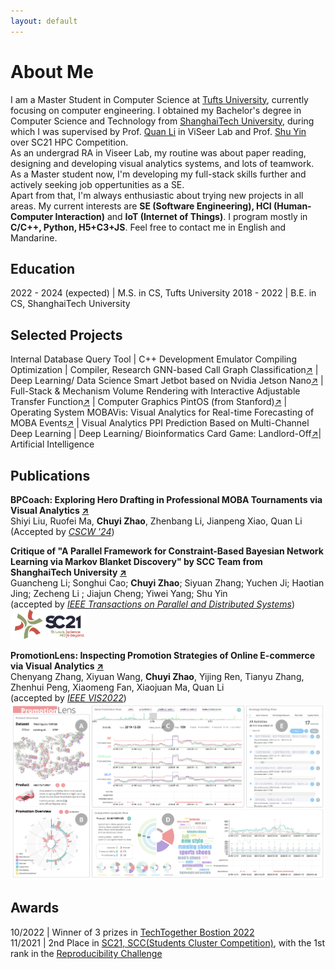 ```yaml
---
layout: default
---
```

<!-- [jump](./another-page.html) -->

# About Me

I am a Master Student in Computer Science at [Tufts University](https://www.tufts.edu), currently focusing on computer engineering. I obtained my Bachelor's degree in Computer Science and Technology from [ShanghaiTech University](https://www.shanghaitech.edu.cn/eng/), during which I was supervised by Prof. [Quan Li](https://faculty.sist.shanghaitech.edu.cn/liquan/) in ViSeer Lab and Prof. [Shu Yin](https://scholar.google.com/citations?user=CJGqcXoAAAAJ) over SC21 HPC Competition.    
As an undergrad RA in Viseer Lab, my routine was about paper reading, designing and developing visual analytics systems, and lots of teamwork.     
As a Master student now, I'm developing my full-stack skills further and actively seeking job oppertunities as a SE.    
Apart from that, I'm always enthusiastic about trying new projects in all areas. My current interests are **SE (Software Engineering), HCI (Human-Computer Interaction)** and **IoT (Internet of Things)**. I program mostly in **C/C++, Python, H5+C3+JS**. Feel free to contact me in English and Mandarine.

## Education 

2022 - 2024 (expected)  | M.S. in CS, Tufts University
2018 - 2022  | B.E. in CS, ShanghaiTech University   

## Selected Projects

Internal Database Query Tool | C++ Development
Emulator Compiling Optimization | Compiler, Research
GNN-based Call Graph Classification[↗](https://github.com/lindazha0/CS150_DGL_CallGraphClassification.git) | Deep Learning/ Data Science
Smart Jetbot based on Nvidia Jetson Nano[↗](https://github.com/lindazha0/jetApp) | Full-Stack & Mechanism
Volume Rendering with Interactive Adjustable Transfer Function[↗](https://github.com/lindazha0/CS271_Project_VolumnRendering) | Computer Graphics
PintOS (from Stanford)[↗](https://github.com/lindazha0/CS130_PintOS_Projects) | Operating System
MOBAVis: Visual Analytics for Real-time Forecasting of MOBA Events[↗](https://github.com/mobaVis) | Visual Analytics
PPI Prediction Based on Multi-Channel Deep Learning | Deep Learning/ Bioinformatics
Card Game: Landlord-Off[↗](https://github.com/20CS181)| Artificial Intelligence


## Publications

<b>BPCoach: Exploring Hero Drafting in Professional MOBA Tournaments via Visual Analytics [↗](https://arxiv.org/abs/2311.05912)</b>    
Shiyi Liu, Ruofei Ma, **Chuyi Zhao**, Zhenbang Li, Jianpeng Xiao, Quan Li    
(Accepted by [_CSCW '24_](https://cscw.acm.org/2024/))


<b>Critique of "A Parallel Framework for Constraint-Based Bayesian Network Learning via Markov Blanket Discovery" by SCC Team from ShanghaiTech University [↗](https://ieeexplore.ieee.org/document/9882379)</b>    
Guancheng Li; Songhui Cao; **Chuyi Zhao**; Siyuan Zhang; Yuchen Ji; Haotian Jing; Zecheng Li ; Jiajun Cheng; Yiwei Yang; Shu Yin    
(accepted by [_IEEE Transactions on Parallel and Distributed Systems_](https://ieeexplore.ieee.org/xpl/mostRecentIssue.jsp?punumber=71))
<a href="https://sc21.supercomputing.org/program/studentssc/student-cluster-competition/"><img src="assets/img/SC21_logo.png" width="120" alt="SC21_logo" /></a>    


<b>PromotionLens: Inspecting Promotion Strategies of Online E-commerce via Visual Analytics [↗](https://ieeexplore.ieee.org/abstract/document/9903289)</b>    
Chenyang Zhang, Xiyuan Wang, **Chuyi Zhao**, Yijing Ren, Tianyu Zhang, Zhenhui Peng, Xiaomeng Fan, Xiaojuan Ma, Quan Li    
(accepted by [_IEEE VIS2022_](http://ieeevis.org))    
[![promo_ui](assets/img/UI_00.jpg)](https://ieeexplore.ieee.org/abstract/document/9903289)    

## Awards

10/2022  |  Winner of 3 prizes in [TechTogether Bostion 2022](https://devpost.com/software/voice-wallet-4vzp13)    
11/2021  |  2nd Place in [SC21, SCC(Students Cluster Competition)](https://studentclustercompetition.us/2021/index.html), with the 1st rank in the [Reproducibility Challenge](https://sc21.supercomputing.org/2021/05/24/sc21-student-cluster-reproducibility-challenge-committee-converges-on-a-benchmark/)   
<!-- ## Blogs -->


<!-- Text can be **bold**, _italic_,